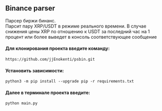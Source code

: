 ## Binance parser
<p>
Парсер биржи бинанс.<br>
Парсит пару XRP/USDT в режиме реального времени.
В случае снижения цены XRP по отношению к USDT
за последний час на 1 процент или более
выведет в консоль соответствующее сообщение
</p>

#### Для клонирования проекта введите команду:
    https://github.com/jjEnokenti/psbin.git
#### Установить зависимости:
    python3 -m pip install --upgrade pip -r requirements.txt
#### Далее в терминале проекта введите:
    python main.py

